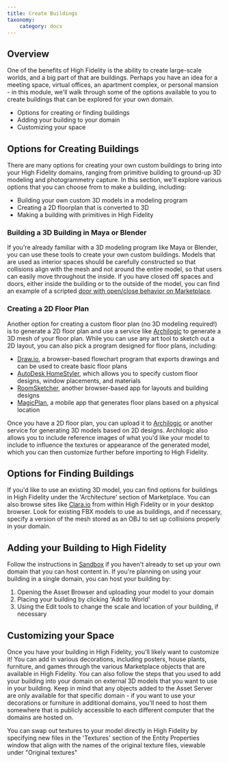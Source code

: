 ```yaml
---
title: Create Buildings
taxonomy:
    category: docs
---
```


## Overview

One of the benefits of High Fidelity is the ability to create large-scale worlds, and a big part of that are buildings. Perhaps you have an idea for a meeting space, virtual offices, an apartment complex, or personal mansion - in this module, we'll walk through some of the options available to you to create buildings that can be explored for your own domain.

- Options for creating or finding buildings
- Adding your building to your domain
- Customizing your space

## Options for Creating Buildings

There are many options for creating your own custom buildings to bring into your High Fidelity domains, ranging from primitive building to ground-up 3D modeling and photogrammetry capture. In this section, we'll explore various options that you can choose from to make a building, including:

- Building your own custom 3D models in a modeling program
- Creating a 2D floorplan that is converted to 3D
- Making a building with primitives in High Fidelity

### Building a 3D Building in Maya or Blender

If you're already familiar with a 3D modeling program like Maya or Blender, you can use these tools to create your own custom buildings. Models that are used as interior spaces should be carefully constructed so that collisions align with the mesh and not around the entire model, so that users can easily move throughout the inside. If you have closed off spaces and doors, either inside the building or to the outside of the model, you can find an example of a scripted [door with open/close behavior on Marketplace](https://highfidelity.com/marketplace?q=door).

### Creating a 2D Floor Plan

Another option for creating a custom floor plan (no 3D modeling required!) is to generate a 2D floor plan and use a service like [Archilogic](http://archilogic.com/) to generate a 3D mesh of your floor plan. While you can use any art tool to sketch out a 2D layout, you can also pick a program designed for floor plans, including:

- [Draw.io](https://www.draw.io/), a browser-based flowchart program that exports drawings and can be used to create basic floor plans
- [AutoDesk HomeStyler](http://www.homestyler.com/designer), which allows you to specify custom floor designs, window placements, and materials
- [RoomSketcher](http://www.roomsketcher.com/), another browser-based app for layouts and building designs
- [MagicPlan](http://www.sensopia.com/), a mobile app that generates floor plans based on a physical location

Once you have a 2D floor plan, you can upload it to [Archilogic](http://archilogic.com/) or another service for generating 3D models based on 2D designs. Archilogic also allows you to include reference images of what you'd like your model to include to influence the textures or appearance of the generated model, which you can then customize further before importing to High Fidelity.

## Options for Finding Buildings

If you'd like to use an existing 3D model, you can find options for buildings in High Fidelity under the 'Architecture' section of Marketplace. You can also browse sites like [Clara.io](http://clara.io/) from within High Fidelity or in your desktop browser. Look for existing FBX models to use as buildings, and if necessary, specify a version of the mesh stored as an OBJ to set up collisions properly in your domain.

## Adding your Building to High Fidelity

Follow the instructions in [Sandbox](https://wiki.highfidelity.com/wiki/Sandbox) if you haven't already to set up your own domain that you can host content in. If you're planning on using your building in a single domain, you can host your building by:

1. Opening the Asset Browser and uploading your model to your domain
2. Placing your building by clicking 'Add to World'
3. Using the Edit tools to change the scale and location of your building, if necessary

## Customizing your Space

Once you have your building in High Fidelity, you'll likely want to customize it! You can add in various decorations, including posters, house plants, furniture, and games through the various Marketplace objects that are available in High Fidelity. You can also follow the steps that you used to add your building into your domain on external 3D models that you want to use in your building. Keep in mind that any objects added to the Asset Server are only available for that specific domain - if you want to use your decorations or furniture in additional domains, you'll need to host them somewhere that is publicly accessible to each different computer that the domains are hosted on.

You can swap out textures to your model directly in High Fidelity by specifying new files in the 'Textures' section of the Entity Properties window that align with the names of the original texture files, viewable under "Original textures"
